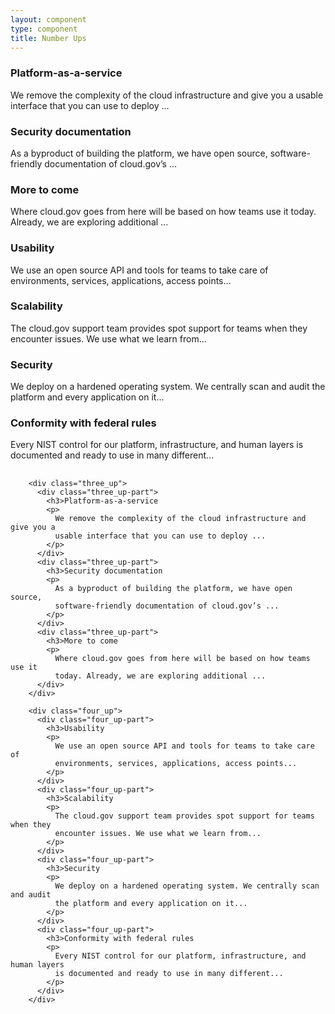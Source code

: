 ```yaml
---
layout: component
type: component
title: Number Ups
---
```


<div class="three_up">
  <div class="three_up-part">
    <h3>Platform-as-a-service</h3>
    <p>
      We remove the complexity of the cloud infrastructure and give you a
      usable interface that you can use to deploy ... 
    </p>
  </div>
  <div class="three_up-part">
    <h3>Security documentation</h3>
    <p>
      As a byproduct of building the platform, we have open source,
      software-friendly documentation of cloud.gov’s ...
    </p>
  </div>
  <div class="three_up-part">
    <h3>More to come</h3>
    <p>
      Where cloud.gov goes from here will be based on how teams use it
      today. Already, we are exploring additional ...
  </div>
</div>

<div class="four_up">
  <div class="four_up-part">
    <h3>Usability</h3>
    <p>
      We use an open source API and tools for teams to take care of
      environments, services, applications, access points...
    </p>
  </div>
  <div class="four_up-part">
    <h3>Scalability</h3>
    <p>
      The cloud.gov support team provides spot support for teams when they
      encounter issues. We use what we learn from...
    </p>
  </div>
  <div class="four_up-part">
    <h3>Security</h3>
    <p>
      We deploy on a hardened operating system. We centrally scan and audit
      the platform and every application on it...
    </p>
  </div>
  <div class="four_up-part">
    <h3>Conformity with federal rules</h3>
    <p>
      Every NIST control for our platform, infrastructure, and human layers
      is documented and ready to use in many different...
    </p>
  </div>
</div>

<pre>
  <code>
    &lt;div class="three_up">
      &lt;div class="three_up-part">
        &lt;h3>Platform-as-a-service</h3>
        &lt;p>
          We remove the complexity of the cloud infrastructure and give you a
          usable interface that you can use to deploy ... 
        &lt;/p>
      &lt;/div>
      &lt;div class="three_up-part">
        &lt;h3>Security documentation</h3>
        &lt;p>
          As a byproduct of building the platform, we have open source,
          software-friendly documentation of cloud.gov’s ...
        &lt;/p>
      &lt;/div>
      &lt;div class="three_up-part">
        &lt;h3>More to come</h3>
        &lt;p>
          Where cloud.gov goes from here will be based on how teams use it
          today. Already, we are exploring additional ...
      &lt;/div>
    &lt;/div>

    &lt;div class="four_up">
      &lt;div class="four_up-part">
        &lt;h3>Usability</h3>
        &lt;p>
          We use an open source API and tools for teams to take care of
          environments, services, applications, access points...
        &lt;/p>
      &lt;/div>
      &lt;div class="four_up-part">
        &lt;h3>Scalability</h3>
        &lt;p>
          The cloud.gov support team provides spot support for teams when they
          encounter issues. We use what we learn from...
        &lt;/p>
      &lt;/div>
      &lt;div class="four_up-part">
        &lt;h3>Security</h3>
        &lt;p>
          We deploy on a hardened operating system. We centrally scan and audit
          the platform and every application on it...
        &lt;/p>
      &lt;/div>
      &lt;div class="four_up-part">
        &lt;h3>Conformity with federal rules</h3>
        &lt;p>
          Every NIST control for our platform, infrastructure, and human layers
          is documented and ready to use in many different...
        &lt;/p>
      &lt;/div>
    &lt;/div>
  </code>
</pre>
